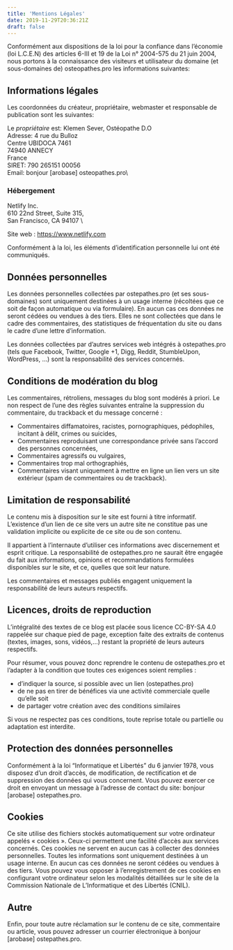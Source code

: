 ```yaml
---
title: 'Mentions Légales'
date: 2019-11-29T20:36:21Z
draft: false
---
```


Conformément aux dispositions de la loi pour la confiance dans l’économie (loi L.C.E.N) des articles 6-III et 19 de la Loi n° 2004-575 du 21 juin 2004, nous portons à la connaissance des visiteurs et utilisateur du domaine (et sous-domaines de) osteopathes.pro les informations suivantes:

## Informations légales

Les coordonnées du créateur, propriétaire, webmaster et responsable de publication sont les suivantes:

Le *propriétaire* est: Klemen Sever, Ostéopathe D.O\
Adresse: 4 rue du Bulloz\
Centre UBIDOCA 7461\
74940 ANNECY\
France\
SIRET: 790 265151 00056\
Email: bonjour [arobase] osteopathes.pro\

### Hébergement

Netlify Inc. \
610 22nd Street, Suite 315, \
San Francisco, CA 94107 \

Site web : https://www.netlify.com

Conformément à la loi, les éléments d’identification personnelle lui ont été communiqués.

## Données personnelles
Les données personnelles collectées par ostepathes.pro (et ses sous-domaines) sont uniquement destinées à un usage interne (récoltées que ce soit de façon automatique ou via formulaire). En aucun cas ces données ne seront cédées ou vendues à des tiers. Elles ne sont collectées que dans le cadre des commentaires, des statistiques de fréquentation du site ou dans le cadre d’une lettre d’information.

Les données collectées par d’autres services web intégrés à ostepathes.pro (tels que Facebook, Twitter, Google +1, Digg, Reddit, StumbleUpon, WordPress, …) sont la responsabilité des services concernés.

## Conditions de modération du blog
Les commentaires, rétroliens, messages du blog sont modérés à priori. Le non respect de l’une des règles suivantes entraîne la suppression du commentaire, du trackback et du message concerné :

 * Commentaires diffamatoires, racistes, pornographiques, pédophiles, incitant à délit, crimes ou suicides,
 * Commentaires reproduisant une correspondance privée sans l’accord des personnes concernées,
 * Commentaires agressifs ou vulgaires,
 * Commentaires trop mal orthographiés,
 * Commentaires visant uniquement à mettre en ligne un lien vers un site extérieur (spam de commentaires ou de trackback).

## Limitation de responsabilité
Le contenu mis à disposition sur le site est fourni à titre informatif. L’existence d’un lien de ce site vers un autre site ne constitue pas une validation implicite ou explicite de ce site ou de son contenu.

Il appartient à l’internaute d’utiliser ces informations avec discernement et esprit critique. La responsabilité de ostepathes.pro ne saurait être engagée du fait aux informations, opinions et recommandations formulées disponibles sur le site, et ce, quelles que soit leur nature.

Les commentaires et messages publiés engagent uniquement la responsabilité de leurs auteurs respectifs.

## Licences, droits de reproduction

L’intégralité des textes de ce blog est placée sous licence CC-BY-SA 4.0 rappelée sur chaque pied de page, exception faite des extraits de contenus (textes, images, sons, vidéos,…) restant la propriété de leurs auteurs respectifs.

Pour résumer, vous pouvez donc reprendre le contenu de ostepathes.pro et l’adapter à la condition que toutes ces exigences soient remplies :

 * d’indiquer la source, si possible avec un lien (ostepathes.pro)
 * de ne pas en tirer de bénéfices via une activité commerciale quelle qu’elle soit
 * de partager votre création avec des conditions similaires

Si vous ne respectez pas ces conditions, toute reprise totale ou partielle ou adaptation est interdite.

## Protection des données personnelles
Conformément à la loi “Informatique et Libertés” du 6 janvier 1978, vous disposez d’un droit d’accès, de modification, de rectification et de suppression des données qui vous concernent. Vous pouvez exercer ce droit en envoyant un message à l’adresse de contact du site: bonjour [arobase] ostepathes.pro.

## Cookies
Ce site utilise des fichiers stockés automatiquement sur votre ordinateur appelés « cookies ». Ceux-ci permettent une facilité d’accès aux services concernés. Ces cookies ne servent en aucun cas à collecter des données personnelles. Toutes les informations sont uniquement destinées à un usage interne. En aucun cas ces données ne seront cédées ou vendues à des tiers. Vous pouvez vous opposer à l’enregistrement de ces cookies en configurant votre ordinateur selon les modalités détaillées sur le site de la Commission Nationale de L’Informatique et des Libertés (CNIL).

## Autre
Enfin, pour toute autre réclamation sur le contenu de ce site, commentaire ou article, vous pouvez adresser un courrier électronique à bonjour [arobase] ostepathes.pro.
